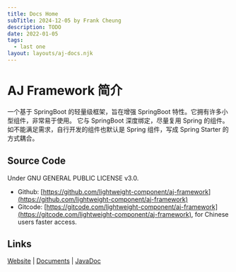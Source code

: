 ```yaml
---
title: Docs Home
subTitle: 2024-12-05 by Frank Cheung
description: TODO
date: 2022-01-05
tags:
  - last one
layout: layouts/aj-docs.njk
---
```


# AJ Framework 简介

一个基于 SpringBoot 的轻量级框架，旨在增强 SpringBoot 特性。它拥有许多小型组件，非常易于使用。
它与 SpringBoot 深度绑定，尽量复用 Spring 的组件。如不能满足需求，自行开发的组件也默认是 Spring 组件，写成 Spring Starter 的方式耦合。
## Source Code

Under GNU GENERAL PUBLIC LICENSE v3.0.

- Github: [https://github.com/lightweight-component/aj-framework](https://github.com/lightweight-component/aj-framework)
- Gitcode: [https://gitcode.com/lightweight-component/aj-framework](https://gitcode.com/lightweight-component/aj-framework), for Chinese users faster access.

## Links

[Website](https://framework.ajaxjs.com) | [Documents](https://aj-docs.ajaxjs.com/)  | [JavaDoc](https://github.com/lightweight-component/SqlMan)